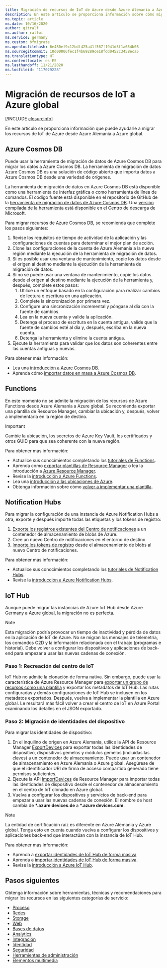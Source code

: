 ```yaml
---
title: Migración de recursos de IoT de Azure desde Azure Alemania a Azure global
description: En este artículo se proporciona información sobre cómo migrar los recursos de IoT de Azure desde Azure Alemania a Azure global.
ms.topic: article
ms.date: 10/16/2020
author: gitralf
ms.author: ralfwi
ms.service: germany
ms.custom: bfmigrate
ms.openlocfilehash: 6e480ef9c12bdf425a41f567f1941d3f1a654b08
ms.sourcegitcommit: 10d00006fec1f4b69289ce18fdd0452c3458eca5
ms.translationtype: HT
ms.contentlocale: es-ES
ms.lasthandoff: 11/21/2020
ms.locfileid: "117029228"
---
```

# <a name="migrate-iot-resources-to-global-azure"></a>Migración de recursos de IoT a Azure global

[!INCLUDE [closureinfo](../../includes/germany-closure-info.md)]

En este artículo se proporciona información que puede ayudarle a migrar los recursos de IoT de Azure desde Azure Alemania a Azure global.

## <a name="azure-cosmos-db"></a>Azure Cosmos DB

Puede usar la herramienta de migración de datos de Azure Cosmos DB para migrar los datos a Azure Cosmos DB. La herramienta de migración de datos Azure Cosmos DB es una solución de código abierto que importa datos a Azure Cosmos DB desde una variedad de orígenes.

La herramienta de migración de datos en Azure Cosmos DB está disponible como una herramienta de interfaz gráfica o como herramienta de línea de comandos. El código fuente está disponible en el repositorio de GitHub de la [herramienta de migración de datos de Azure Cosmos DB](https://github.com/azure/azure-documentdb-datamigrationtool). Una [versión compilada de la herramienta](https://www.microsoft.com/download/details.aspx?id=46436) está disponible en el Centro de descarga de Microsoft.

Para migrar recursos de Azure Cosmos DB, se recomienda que complete los pasos siguientes:

1. Revise los requisitos de tiempo de actividad de la aplicación y las configuraciones de cuentas para determinar el mejor plan de acción.
1. Clone las configuraciones de la cuenta de Azure Alemania a la nueva región mediante la ejecución de la herramienta de migración de datos.
1. Si es posible usar una ventana de mantenimiento, copie los datos desde el origen al destino mediante la ejecución de la herramienta de migración de datos.
1. Si no se puede usar una ventana de mantenimiento, copie los datos desde el origen al destino mediante la ejecución de la herramienta y, después, complete estos pasos:
   1. Utilice un enfoque basado en la configuración para realizar cambios de lectura o escritura en una aplicación.
   1. Complete la sincronización por primera vez.
   1. Configure una sincronización incremental y póngase al día con la fuente de cambios.
   1. Lea en la nueva cuenta y valide la aplicación.
   1. Detenga el proceso de escritura en la cuenta antigua, valide que la fuente de cambios esté al día y, después, escriba en la nueva cuenta.
   1. Detenga la herramienta y elimine la cuenta antigua.
1. Ejecute la herramienta para validar que los datos son coherentes entre las cuentas antiguas y nuevas.

Para obtener más información:

- Lea una [introducción a Azure Cosmos DB](../cosmos-db/introduction.md).
- Aprenda cómo [importar datos en masa a Azure Cosmos DB](../cosmos-db/import-data.md).

## <a name="functions"></a>Functions

En este momento no se admite la migración de los recursos de Azure Functions desde Azure Alemania a Azure global. Se recomienda exportar una plantilla de Resource Manager, cambiar la ubicación y, después, volver a implementarla en la región de destino.

> [!IMPORTANT]
> Cambie la ubicación, los secretos de Azure Key Vault, los certificados y otros GUID para que sea coherente con la nueva región.

Para obtener más información:

- Actualice sus conocimientos completando los [tutoriales de Functions](../azure-functions/index.yml).
- Aprenda como [exportar plantillas de Resource Manager](../azure-resource-manager/templates/export-template-portal.md) o lea la introducción a [Azure Resource Manager](../azure-resource-manager/management/overview.md).
- Revise la [introducción a Azure Functions](../azure-functions/functions-overview.md).
- Lea una [introducción a las ubicaciones de Azure](https://azure.microsoft.com/global-infrastructure/locations/).
- Obtenga información sobre cómo [volver a implementar una plantilla](../azure-resource-manager/templates/deploy-powershell.md).

## <a name="notification-hubs"></a>Notification Hubs

Para migrar la configuración de una instancia de Azure Notification Hubs a otra, exporte y después importe todas las etiquetas y los tokens de registro:

1. [Exporte los registros existentes del Centro de notificaciones](/previous-versions/azure/azure-services/dn790624(v=azure.100)) a un contenedor de almacenamiento de blobs de Azure.
1. Cree un nuevo Centro de notificaciones en el entorno de destino.
1. [Importe los tokens de registro](/previous-versions/azure/azure-services/dn790624(v=azure.100)) desde el almacenamiento de blobs al nuevo Centro de notificaciones.

Para obtener más información:

- Actualice sus conocimientos completando los [tutoriales de Notification Hubs](../notification-hubs/notification-hubs-android-push-notification-google-fcm-get-started.md).
- Revise la [introducción a Azure Notification Hubs](../notification-hubs/notification-hubs-push-notification-overview.md).

## <a name="iot-hub"></a>IoT Hub

Aunque puede migrar las instancias de Azure IoT Hub desde Azure Germany a Azure global, la migración no es perfecta.

> [!NOTE]
> Esta migración podría provocar un tiempo de inactividad y pérdida de datos en la aplicación de IoT de Azure. No se migran los mensajes de telemetría, los comandos C2D y la información relacionada con el trabajo (programas e historial). Debe volver a configurar los dispositivos y aplicaciones de back-end para empezar a usar las nuevas cadenas de conexión.

### <a name="step-1-re-create-the-iot-hub"></a>Paso 1: Recreación del centro de IoT

IoT Hub no admite la clonación de forma nativa. Sin embargo, puede usar la característica de Azure Resource Manager para [exportar un grupo de recursos como una plantilla](../azure-resource-manager/templates/export-template-portal.md) y exportar los metadatos de IoT Hub. Las rutas configuradas y demás configuraciones de IoT Hub se incluyen en los metadatos exportados. Después, vuelva a implementar la plantilla en Azure global. Le resultará más fácil volver a crear el centro de IoT en Azure Portal examinando los detalles en el JSON exportado.

### <a name="step-2-migrate-device-identities"></a>Paso 2: Migración de identidades del dispositivo

Para migrar las identidades de dispositivo:

1. En el inquilino de origen en Azure Alemania, utilice la API de Resource Manager [ExportDevices](../iot-hub/iot-hub-bulk-identity-mgmt.md) para exportar todas las identidades de dispositivo, dispositivos gemelos y módulos gemelos (incluidas las claves) a un contenedor de almacenamiento. Puede usar un contenedor de almacenamiento en Azure Alemania o Azure global. Asegúrese de que el identificador URI de firma de acceso compartido generado tiene permisos suficientes. 
1. Ejecute la API [ImportDevices](../iot-hub/iot-hub-bulk-identity-mgmt.md) de Resource Manager para importar todas las identidades de dispositivo desde el contenedor de almacenamiento en el centro de IoT clonado en Azure global.
1. Vuelva a configurar los dispositivos y servicios de back-end para empezar a usar las nuevas cadenas de conexión. El nombre de host cambia de **\*.azure devices.de** a **\*.azure devices.com**.  

> [!NOTE]
> La entidad de certificación raíz es diferente en Azure Alemania y Azure global. Tenga esto en cuenta cuando vuelva a configurar los dispositivos y aplicaciones back-end que interactúan con la instancia de IoT Hub.

Para obtener más información:

- Aprenda a [exportar identidades de IoT Hub de forma masiva](../iot-hub/iot-hub-bulk-identity-mgmt.md#export-devices).
- Aprenda a [importar identidades de IoT Hub de forma masiva](../iot-hub/iot-hub-bulk-identity-mgmt.md#import-devices).
- Revise la [introducción a Azure IoT Hub](../iot-hub/about-iot-hub.md).

## <a name="next-steps"></a>Pasos siguientes

Obtenga información sobre herramientas, técnicas y recomendaciones para migrar los recursos en las siguientes categorías de servicio:

- [Proceso](./germany-migration-compute.md)
- [Redes](./germany-migration-networking.md)
- [Storage](./germany-migration-storage.md)
- [Web](./germany-migration-web.md)
- [Bases de datos](./germany-migration-databases.md)
- [Analytics](./germany-migration-analytics.md)
- [Integración](./germany-migration-integration.md)
- [Identidad](./germany-migration-identity.md)
- [Seguridad](./germany-migration-security.md)
- [Herramientas de administración](./germany-migration-management-tools.md)
- [Elementos multimedia](./germany-migration-media.md)